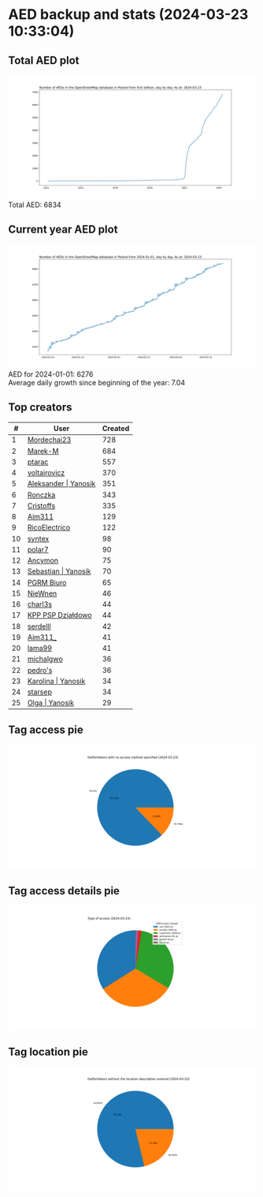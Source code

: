 # AED backup and stats (2024-03-23 10:33:04)


## Total AED plot
![](report_data/total_aed.svg)
Total AED: 6834

## Current year AED plot
![](report_data/current_year_aed.svg)\
AED for 2024-01-01: 6276\
Average daily growth since beginning of the year: 7.04

## Top creators
| # | User | Created |
| ------------- | ------------- | ------------- |
| 1 | [Mordechai23](<https://www.openstreetmap.org/user/Mordechai23>) | 728 |
| 2 | [Marek-M](<https://www.openstreetmap.org/user/Marek-M>) | 684 |
| 3 | [ptarac](<https://www.openstreetmap.org/user/ptarac>) | 557 |
| 4 | [voltairovicz](<https://www.openstreetmap.org/user/voltairovicz>) | 370 |
| 5 | [Aleksander &#124; Yanosik](<https://www.openstreetmap.org/user/Aleksander &#124; Yanosik>) | 351 |
| 6 | [Ronczka](<https://www.openstreetmap.org/user/Ronczka>) | 343 |
| 7 | [Cristoffs](<https://www.openstreetmap.org/user/Cristoffs>) | 335 |
| 8 | [Aim311](<https://www.openstreetmap.org/user/Aim311>) | 129 |
| 9 | [RicoElectrico](<https://www.openstreetmap.org/user/RicoElectrico>) | 122 |
| 10 | [syntex](<https://www.openstreetmap.org/user/syntex>) | 98 |
| 11 | [polar7](<https://www.openstreetmap.org/user/polar7>) | 90 |
| 12 | [Ancymon](<https://www.openstreetmap.org/user/Ancymon>) | 75 |
| 13 | [Sebastian &#124; Yanosik](<https://www.openstreetmap.org/user/Sebastian &#124; Yanosik>) | 70 |
| 14 | [PGRM Biuro](<https://www.openstreetmap.org/user/PGRM Biuro>) | 65 |
| 15 | [NieWnen](<https://www.openstreetmap.org/user/NieWnen>) | 46 |
| 16 | [charl3s](<https://www.openstreetmap.org/user/charl3s>) | 44 |
| 17 | [KPP PSP Działdowo](<https://www.openstreetmap.org/user/KPP PSP Działdowo>) | 44 |
| 18 | [serdelll](<https://www.openstreetmap.org/user/serdelll>) | 42 |
| 19 | [Aim311_](<https://www.openstreetmap.org/user/Aim311_>) | 41 |
| 20 | [lama99](<https://www.openstreetmap.org/user/lama99>) | 41 |
| 21 | [michalgwo](<https://www.openstreetmap.org/user/michalgwo>) | 36 |
| 22 | [pedro's](<https://www.openstreetmap.org/user/pedro's>) | 36 |
| 23 | [Karolina &#124; Yanosik](<https://www.openstreetmap.org/user/Karolina &#124; Yanosik>) | 34 |
| 24 | [starsep](<https://www.openstreetmap.org/user/starsep>) | 34 |
| 25 | [Olga &#124; Yanosik](<https://www.openstreetmap.org/user/Olga &#124; Yanosik>) | 29 |

## Tag access pie
![](report_data/tag_access.svg)

## Tag access details pie
![](report_data/tag_access_details.svg)

## Tag location pie
![](report_data/tag_location.svg)
